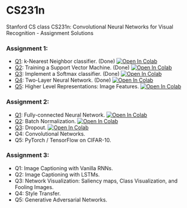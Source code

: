 # CS231n
 Stanford CS class CS231n: Convolutional Neural Networks for Visual Recognition - Assignment Solutions
 

### Assignment 1:
* [Q1](https://github.com/DariaVoo/CS231n/blob/master/assignment1/knn.ipynb): k-Nearest Neighbor classifier. (Done) 
[![Open In Colab](https://colab.research.google.com/assets/colab-badge.svg)](https://colab.research.google.com/github/DariaVoo/CS231n/blob/master/assignment1/knn.ipynb)
* [Q2](https://github.com/DariaVoo/CS231n/blob/master/assignment1/svm.ipynb): Training a Support Vector Machine. (Done)
[![Open In Colab](https://colab.research.google.com/assets/colab-badge.svg)](https://colab.research.google.com/github/DariaVoo/CS231n/blob/master/assignment1/svm.ipynb)
* [Q3](https://github.com/DariaVoo/CS231n/blob/master/assignment1/softmax.ipynb): Implement a Softmax classifier. (Done)
[![Open In Colab](https://colab.research.google.com/assets/colab-badge.svg)](https://colab.research.google.com/github/DariaVoo/CS231n/blob/master/assignment1/softmax.ipynb)
* [Q4](https://github.com/DariaVoo/CS231n/blob/master/assignment1/two_layer_net.ipynb): Two-Layer Neural Network. (Done)
[![Open In Colab](https://colab.research.google.com/assets/colab-badge.svg)](https://colab.research.google.com/github/DariaVoo/CS231n/blob/master/assignment1/two_layer_net.ipynb)
* [Q5](https://github.com/DariaVoo/CS231n/blob/master/assignment1/features.ipynb): Higher Level Representations: Image Features.
[![Open In Colab](https://colab.research.google.com/assets/colab-badge.svg)](https://colab.research.google.com/github/DariaVoo/CS231n/blob/master/assignment1/features.ipynb)

### Assignment 2:
* [Q1](https://github.com/DariaVoo/CS231n/blob/master/assignment2/FullyConnectedNets.ipynb): Fully-connected Neural Network.
[![Open In Colab](https://colab.research.google.com/assets/colab-badge.svg)](https://colab.research.google.com/github/DariaVoo/CS231n/blob/master/assignment2/FullyConnectedNets.ipynb)
* [Q2](https://github.com/DariaVoo/CS231n/blob/master/assignment2/BatchNormalization.ipynb): Batch Normalization.
[![Open In Colab](https://colab.research.google.com/assets/colab-badge.svg)](https://colab.research.google.com/github/DariaVoo/CS231n/blob/master/assignment2/BatchNormalization.ipynb)
* [Q3](https://github.com/DariaVoo/CS231n/blob/master/assignment2/Dropout.ipynb): Dropout. 
[![Open In Colab](https://colab.research.google.com/assets/colab-badge.svg)](https://colab.research.google.com/github/DariaVoo/CS231n/blob/master/assignment2/Dropout.ipynb)
* Q4: Convolutional Networks. 
* Q5: PyTorch / TensorFlow on CIFAR-10. 

### Assignment 3:
* Q1: Image Captioning with Vanilla RNNs. 
* Q2: Image Captioning with LSTMs. 
* Q3: Network Visualization: Saliency maps, Class Visualization, and Fooling Images. 
* Q4: Style Transfer. 
* Q5: Generative Adversarial Networks. 
